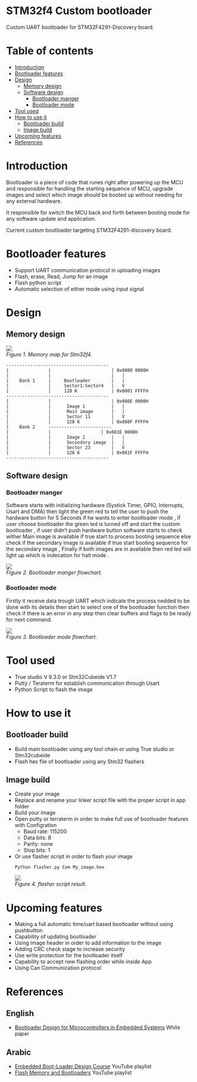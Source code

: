 
# STM32f4 Custom bootloader
Custom UART bootloader for STM32F4291-Discovery board.

# Table of contents
- [Introduction](#introduction)
- [Bootloader features](#bootloader-features)
- [Design](#design)
	- [Memory design](#memory-design)
  	- [Software design](#software-design)
		- [Bootloader manger](#bootloader-manger)
		- [Bootloader mode](#bootloader-mode)
- [Tool used](#tool-used)
- [How to use it](#how-to-use-it)
	- [Bootloader build](#bootloader-build)
	- [Image build](#image-build)
- [Upcoming features](#upcoming-features)
- [References](#references)


# Introduction
Bootloader is a piece of code that runes right after powering up the MCU and responsible for handling the starting sequence of MCU, upgrade images and select which image should be booted up without needing for any external hardware.

It responsible for switch the MCU back and forth between booting mode for any software update and application.

Current custom bootloader targeting STM32F4291-discovery board.

# Bootloader features
- Support UART communication protocol in uploading images
- Flash, erase, Read, Jump for an image 
- Flash python script 
- Automatic selection of either mode using input signal

# Design 
## Memory design 
<img src="imgs/stm32f4-memorymap.png" > <br>
	*Figure 1. Memory map for Stm32f4.*
	
	---------------------------------------
	|				|           		    | 0x0800 0000H
	|				|            			|   |
	|    Bank 1		|     Bootloader  		|   |
	|				|     Sector1:Sector4  	|   V
	|				|     128 K            	| 0x0801 FFFFH
	---------------------------------------
	|				|  						| 0x080E 0000H
	|				|      Image 1      	|   |
	|    			|      Main image	  	|   |
	|				|      Sector 11       	|   V
	|				|      128 K          	| 0x080F FFFFH
	|    Bank 2		------------------------
	|				|               	| 0x081E 0000H
	|				|      Image 2        	|   |
	|    			|      Secondary image	|   |
	|				|      Sector 23       	|   V
	|				|      128 K          	| 0x081F FFFFH
	---------------------------------------

##  Software design
### Bootloader manger
Software starts with initializing hardware (Systick Timer, GPIO, Interrupts, Usart and DMA) then light the green red to tell the user to push the hardware button for 5 Seconds if he wants to enter bootloader mode , if user choose bootloader the green led is turned off and start the custom bootloader , if user didn’t push hardware button software starts to check wither Main image is available if true start to process booting sequence else check if the secondary image is available if true start booting sequence  for the secondary image , Finally if both images are in available then red led  will light up which is indecation for halt mode .
		
<img src="imgs/Bootloader-manger-flowchart.png" > <br>
*Figure 2. Bootloader manger flowchart.*
			
			
### Bootloader mode 
Firstly it receive data trough UART which indicate the process nedded to be done with its details then start to select one of the bootloader function then check if there is an error in any step then clear buffers and flags to be ready for next command.
		
<img src="imgs/Bootloader-mode-flowchart.png" > <br>
*Figure 3. Bootloader mode flowchart.*

# Tool used
- True studio V 9.3.0 or Stm32Cubeide V1.7 
- Putty / Teraterm for establish communication through Usart
- Python Script to flash the image

# How to use it
## Bootloader build
- Build main bootloader using any tool chain or using True studio or Stm32cubeide
- Flash hex file of bootloader using any Stm32 flashers
	
## Image build
- Create your image
- Replace and rename your linker script file with the proper script in app folder
- Build your image
- Open putty or terraterm in order to make full use of bootloader features with Configration 
	- Baud rate: 115200
	- Data bits: 8
	- Parity: none
	- Stop bits: 1
- Or use flasher script in order to flash your image
	```
	Python flasher.py Com My_image.hex  
	```
	<img src="imgs/flasher-script-operate.png" > <br>
*Figure 4. flasher script result.*
# Upcoming features

- Making a full automatic time/uart based bootloader without using pushbutton
- Capability of updating bootloader 
- Using image header in order to add information to the image
- Adding CRC check stage to increase security 
- Use write protection for the bootloader itself 
- Capability to accept new flashing order while inside App  
- Using Can Communication protocol 


# References
## English
- <a href="https://www.beningo.com/insights/white-papers/bootloader-design-for-microcontrollers-in-embedded-systems/">Bootloader Design for Microcontrollers in Embedded Systems</a> White paper
## Arabic
- <a href="https://www.youtube.com/playlist?list=PLl3yF2kjT6AzLxhOuCEBY-8RzOIB1sfnN">Embedded Boot-Loader Design Course</a> YouTube playlist
- <a href="https://www.youtube.com/playlist?list=PLPFp2zIiTnxV5e75pGKIccaR0BjmpIS79">Flash Memory and Bootloaders</a> YouTube playlist

